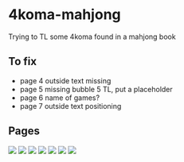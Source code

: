 # 4koma-mahjong
Trying to TL some 4koma found in a mahjong book
 
## To fix
- page 4 outside text missing  
- page 5 missing bubble 5 TL, put a placeholder  
- page 6 name of games?  
- page 7 outside text positioning  

## Pages
![](https://raw.githubusercontent.com/watterle/4koma-mahjong/main/1.png)
![](https://raw.githubusercontent.com/watterle/4koma-mahjong/main/2.png)
![](https://raw.githubusercontent.com/watterle/4koma-mahjong/main/3.png)
![](https://raw.githubusercontent.com/watterle/4koma-mahjong/main/4.png)
![](https://raw.githubusercontent.com/watterle/4koma-mahjong/main/5.png)
![](https://raw.githubusercontent.com/watterle/4koma-mahjong/main/6.png)
![](https://raw.githubusercontent.com/watterle/4koma-mahjong/main/7.png)
